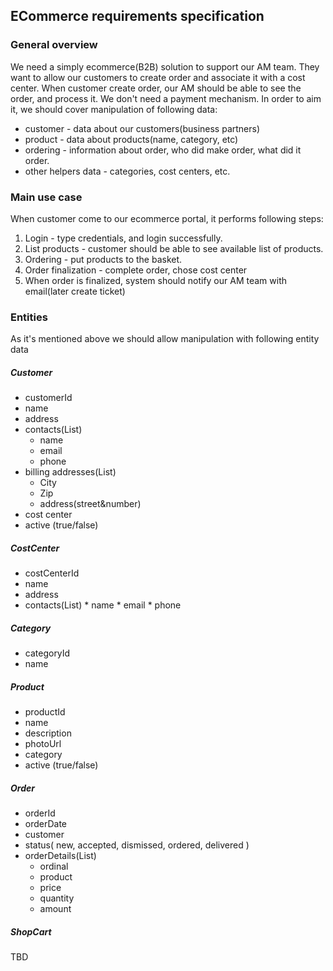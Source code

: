 ## ECommerce requirements specification

### General overview 

We need a simply ecommerce(B2B) solution to support our AM team. They want to allow our customers to create order and associate it
with a cost center. When customer create order, our AM should be able to see the order, and process it. We don't need a payment mechanism.
In order to aim it, we should cover manipulation of following data:  
* customer - data about our customers(business partners) 
* product - data about products(name, category, etc) 
* ordering - information about order, who did make order, what did it order.
* other helpers data - categories, cost centers, etc.

### Main use case

When customer come to our ecommerce portal, it performs following steps:
1. Login - type credentials, and login successfully.
2. List products - customer should be able to see available list of products.
3. Ordering - put products to the basket.
4. Order finalization - complete order, chose cost center
5. When order is finalized, system should notify our AM team with email(later create ticket)

### Entities
As it's mentioned above we should allow manipulation with following entity data
##### Customer 
* customerId
* name
* address
* contacts(List)
    * name
    * email
    * phone
* billing addresses(List)
    * City
    * Zip
    * address(street&number)
* cost center
* active (true/false)

##### CostCenter
* costCenterId
* name
* address
* contacts(List)
      * name
      * email
      * phone

##### Category
* categoryId
* name

##### Product
* productId
* name
* description
* photoUrl
* category
* active (true/false)

##### Order
* orderId
* orderDate
* customer
* status( new, accepted, dismissed, ordered, delivered )
* orderDetails(List)
    * ordinal
    * product
    * price
    * quantity
    * amount
    
##### ShopCart
TBD    

